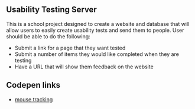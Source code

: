 ## Usability Testing Server
This is a school project designed to create a website and database that will allow users to easily create usability tests and send them to people.
User should be able to do the following:

* Submit a link for a page that they want tested
* Submit a number of items they would like completed when they are testing
* Have a URL that will show them feedback on the website

## Codepen links

* [mouse tracking](https://codepen.io/riderjensen/pen/xaRNEy)
